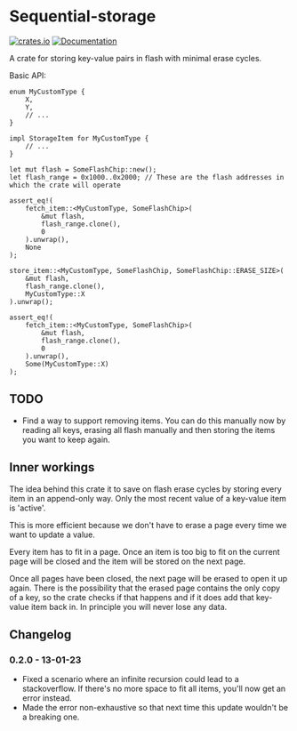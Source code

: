 # Sequential-storage

[![crates.io](https://img.shields.io/crates/v/sequential-storage.svg)](https://crates.io/crates/sequential-storage) [![Documentation](https://docs.rs/sequential-storage/badge.svg)](https://docs.rs/sequential-storage)

A crate for storing key-value pairs in flash with minimal erase cycles.

Basic API:

```rust,ignore
enum MyCustomType {
    X,
    Y,
    // ...
}

impl StorageItem for MyCustomType {
    // ...
}

let mut flash = SomeFlashChip::new();
let flash_range = 0x1000..0x2000; // These are the flash addresses in which the crate will operate

assert_eq!(
    fetch_item::<MyCustomType, SomeFlashChip>(
        &mut flash,
        flash_range.clone(),
        0
    ).unwrap(),
    None
);

store_item::<MyCustomType, SomeFlashChip, SomeFlashChip::ERASE_SIZE>(
    &mut flash,
    flash_range.clone(),
    MyCustomType::X
).unwrap();

assert_eq!(
    fetch_item::<MyCustomType, SomeFlashChip>(
        &mut flash,
        flash_range.clone(),
        0
    ).unwrap(),
    Some(MyCustomType::X)
);
```

## TODO

- Find a way to support removing items. You can do this manually now by reading all keys,
  erasing all flash manually and then storing the items you want to keep again.

## Inner workings

The idea behind this crate it to save on flash erase cycles by storing every item in an append-only way.
Only the most recent value of a key-value item is 'active'.

This is more efficient because we don't have to erase a page every time we want to update a value.

Every item has to fit in a page. Once an item is too big to fit on the current page will be closed
and the item will be stored on the next page.

Once all pages have been closed, the next page will be erased to open it up again.
There is the possibility that the erased page contains the only copy of a key, so the crate checks if that happens and
if it does add that key-value item back in. In principle you will never lose any data.

## Changelog

### 0.2.0 - 13-01-23

- Fixed a scenario where an infinite recursion could lead to a stackoverflow.
  If there's no more space to fit all items, you'll now get an error instead.
- Made the error non-exhaustive so that next time this update wouldn't be a breaking one.
